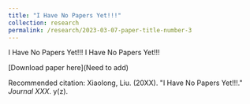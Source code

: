 ```yaml
---
title: "I Have No Papers Yet!!!"
collection: research
permalink: /research/2023-03-07-paper-title-number-3
---
```

I Have No Papers Yet!!! I Have No Papers Yet!!!

[Download paper here](Need to add)

Recommended citation: Xiaolong, Liu. (20XX). &quot;I Have No Papers Yet!!!.&quot; <i>Journal XXX</i>. y(z).
